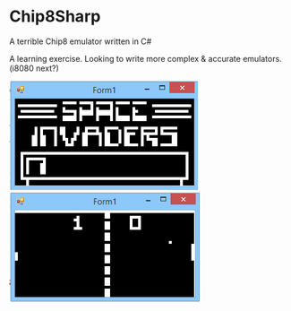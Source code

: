 # Chip8Sharp
A terrible Chip8 emulator written in C#

A learning exercise. Looking to write more complex & accurate emulators. (i8080 next?)

![Space Invaders](docs/Screenshots/invaders.png)
![Pong](docs/Screenshots/pong2.png)
